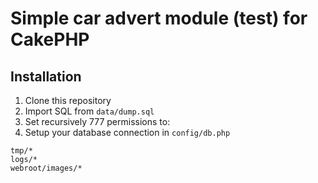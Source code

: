# Simple car advert module (test) for CakePHP

## Installation
1. Clone this repository  
2. Import SQL from `data/dump.sql`  
3. Set recursively 777 permissions to:  
4. Setup your database connection in `config/db.php`
```
tmp/*
logs/*
webroot/images/*
```
